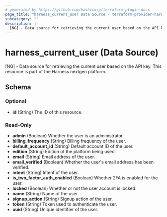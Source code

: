 ```yaml
---
# generated by https://github.com/hashicorp/terraform-plugin-docs
page_title: "harness_current_user Data Source - terraform-provider-harness"
subcategory: ""
description: |-
  [NG] - Data source for retrieving the current user based on the API key. This resource is part of the Harness nextgen platform.
---
```


# harness_current_user (Data Source)

[NG] - Data source for retrieving the current user based on the API key. This resource is part of the Harness nextgen platform.



<!-- schema generated by tfplugindocs -->
## Schema

### Optional

- **id** (String) The ID of this resource.

### Read-Only

- **admin** (Boolean) Whether the user is an administrator.
- **billing_frequency** (String) Billing frequency of the user.
- **default_account_id** (String) Default account ID of the user.
- **edition** (String) Edition of the platform being used.
- **email** (String) Email address of the user.
- **email_verified** (Boolean) Whether the user's email address has been verified.
- **intent** (String) Intent of the user.
- **is_two_factor_auth_enabled** (Boolean) Whether 2FA is enabled for the user.
- **locked** (Boolean) Whether or not the user account is locked.
- **name** (String) Name of the user.
- **signup_action** (String) Signup action of the user.
- **token** (String) Token used to authenticate the user.
- **uuid** (String) Unique identifier of the user.


